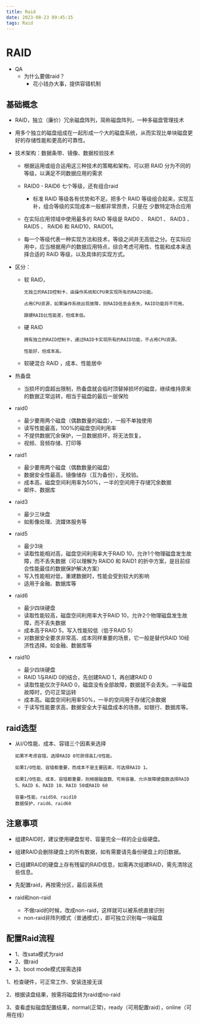 ```yaml
---
title: Raid
date: 2023-08-23 09:45:15
tags: Raid
---
```

# RAID

* QA
  * 为什么要做raid？
    * 花小钱办大事，提供容错机制

## 基础概念

* RAID，独立（廉价）冗余磁盘阵列，简称磁盘阵列，一种多磁盘管理技术

* 用多个独立的磁盘组成在一起形成一个大的磁盘系统，从而实现比单块磁盘更好的存储性能和更高的可靠性。

* 技术架构：数据条带、镜像、数据校验技术

  * 根据运用或组合运用这三种技术的策略和架构，可以把 RAID 分为不同的等级，以满足不同数据应用的需求

  * RAID0 - RAID6 七个等级，还有组合raid

    * 标准 RAID 等级各有优势和不足。把多个 RAID 等级组合起来，实现互补，组合等级的实现成本一般都非常昂贵，只是在 少数特定场合应用

  * 在实际应用领域中使用最多的 RAID 等级是 RAID0 、 RAID1 、 RAID3 、 RAID5 、 RAID6 和 RAID10、RAID01。

  * 每一个等级代表一种实现方法和技术，等级之间并无高低之分。在实际应用中，应当根据用户的数据应用特点，综合考虑可用性、性能和成本来选择合适的 RAID 等级，以及具体的实现方式。

* 区分：

  * 软 RAID，

    ```
    无独立的RAID控制卡，由操作系统和CPU来实现所有的RAID功能。
    
    占用CPU资源，如果操作系统出现故障，则RAID信息会丢失，RAID功能将不可用。
    
    跟硬RAID比性能差，但成本低。
    ```

  * 硬 RAID 

    ```
    拥有独立的RAID控制卡，通过RAID卡实现所有的RAID功能，不占用CPU资源。
    
    性能好，但成本高。
    ```

  * 软硬混合 RAID ，成本、性能居中

* 热备盘

  * 当损坏的盘超出限制，热备盘就会临时顶替掉损坏的磁盘，继续维持原来的数据正常运转，相当于磁盘的最后一层保险

* raid0

  * 最少要用两个磁盘（偶数数量的磁盘），一般不单独使用
  * 读写性能最高，100%的磁盘空间利用率
  * 不提供数据冗余保护，一旦数据损坏，将无法恢复。
  * 视频、音频存储、打印等

* raid1

  * 最少要用两个磁盘（偶数数量的磁盘）
  * 数据安全性最高，镜像储存（互为备份），无校验。
  * 成本高，磁盘空间利用率为50%，一半的空间用于存储冗余数据
  * 邮件、数据库

* raid3

  * 最少三块盘
  * 如影像处理、流媒体服务等

* raid5

  * 最少3块
  * 读取性能相对高，磁盘空间利用率大于RAID 10，允许1个物理磁盘发生故障，而不丢失数据（可以理解为 RAID0 和 RAID1 的折中方案，是目前综合性能最佳的数据保护解决方案）
  * 写入性能相对低，重建数据时，性能会受到较大的影响
  * 适用于金融、数据库等

* raid6

  * 最少四块硬盘
  * 读取性能较高，磁盘空间利用率大于RAID 10，允许2个物理磁盘发生故障，而不丢失数据
  * 成本高于RAID 5，写入性能较低（低于RAID 5）
  * 对数据安全要求非常高、成本同样重要的场景，它一般是替代RAID 10经济性选择。如金融、数据库等

* raid10

  * 最少四块硬盘
  * RAID 1与RAID 0的结合，先创建RAID 1，再创建RAID 0
  * 读取性能仅次于RAID 0，磁盘没有全部故障，数据就不会丢失。一半磁盘故障时，仍可正常运转
  * 成本高。磁盘空间利用率50%，一半的空间用于存储冗余数据
  * 于读写性能要求高，数据安全大于磁盘成本的场景。如银行、数据库等。


## raid选型

* 从I/O性能、成本、容错三个因素来选择

  ```
  如果不考虑容错，选择RAID 0可获得高I/O性能。
  
  如果I/O性能、容错都重要，而成本不是主要因素，可选择RAID 1。
  
  如果I/O性能、成本、容错都重要，则根据磁盘数、可用容量、允许故障硬盘数选择RAID 5、RAID 6、RAID 10、RAID 50或RAID 60
  
  容量>性能，raid50、raid10
  数据保护，raid6、raid60
  
  ```

  

## 注意事项

* 组建RAID时，建议使用硬盘型号、容量完全一样的企业级硬盘。

* 组建RAID会删除硬盘上的所有数据，如有需要请先备份硬盘上的旧数据。

* 已组建RAID的硬盘上存有残留的RAID信息，如需再次组建RAID，需先清除这些信息。

* 先配置raid，再按需分区，最后装系统

* raid和non-raid
  * 不做raid的时候，改成non-raid，这样就可以被系统直接识别
  * non-raid非阵列模式（普通模式），即可独立识别每一块磁盘


## 配置Raid流程
* 1、改sata模式为raid
* 2、做raid
* 3、boot mode模式按需选择

1、检查硬件，可正常工作、安装连接无误

2、根据读盘结果，按需将磁盘转为raid或no-raid

3、查看虚拟磁盘配置结果，normal(正常)，ready（可用配置raid），online（可用在线）
